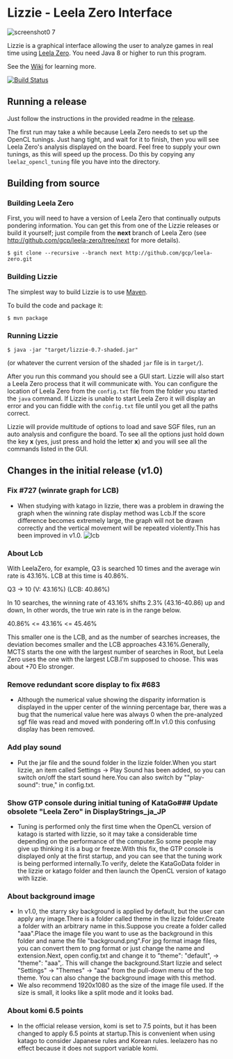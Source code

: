 # Lizzie - Leela Zero Interface
![screenshot0 7](https://user-images.githubusercontent.com/63999713/86693777-f0982280-c045-11ea-9b59-1e7b5292851a.jpg)

Lizzie is a graphical interface allowing the user to analyze games in
real time using [Leela Zero](https://github.com/gcp/leela-zero). You
need Java 8 or higher to run this program.

See the [Wiki](https://github.com/featurecat/lizzie/wiki) for learning more.

[![Build Status](https://travis-ci.org/featurecat/lizzie.svg?branch=master)](https://travis-ci.org/featurecat/lizzie?branch=master)


## Running a release

Just follow the instructions in the provided readme in the
[release](https://github.com/featurecat/lizzie/releases/tag/0.7.2).

The first run may take a while because Leela Zero needs to set up the
OpenCL tunings. Just hang tight, and wait for it to finish, then you
will see Leela Zero's analysis displayed on the board. Feel free to supply
your own tunings, as this will speed up the process. Do this by copying
any `leelaz_opencl_tuning` file you have into the directory.

## Building from source

### Building Leela Zero

First, you will need to have a version of Leela Zero that
continually outputs pondering information. You can get this from one
of the Lizzie releases or build it yourself; just compile from the **next**
branch of Leela Zero (see http://github.com/gcp/leela-zero/tree/next for more
details).

    $ git clone --recursive --branch next http://github.com/gcp/leela-zero.git

### Building Lizzie

The simplest way to build Lizzie is to use [Maven](https://maven.apache.org/).

To build the code and package it:

    $ mvn package

### Running Lizzie

    $ java -jar "target/lizzie-0.7-shaded.jar"

(or whatever the current version of the shaded `jar` file is in
`target/`).

After you run this command you should see a GUI start. Lizzie will also start a Leela Zero
process that it will communicate with. You can configure the location of Leela Zero from the
`config.txt` file from the folder you started the `java` command. If Lizzie is unable to start
Leela Zero it will display an error and you can fiddle with the `config.txt` file
until you get all the paths correct.

Lizzie will provide multitude of options to load and save SGF files, run an auto analysis and
configure the board. To see all the options just hold down the key **x** (yes, just press and hold
the letter **x**) and you will see all the commands listed in the GUI.

## Changes in the initial release (v1.0)

### Fix #727 (winrate graph for LCB)

* When studying with katago in lizzie, there was a problem in drawing the graph when the winning rate display method was Lcb.If the score difference becomes extremely large, the graph will not be drawn correctly and the vertical movement will be repeated violently.This has been improved in v1.0.
![lcb](https://user-images.githubusercontent.com/63999713/86690198-acefe980-c042-11ea-93d2-1158e97a53ca.jpg)

### About Lcb

With LeelaZero, for example, Q3 is searched 10 times and the average win rate is 43.16%.
LCB at this time is 40.86%.

Q3 -> 10 (V: 43.16%) (LCB: 40.86%)

In 10 searches, the winning rate of 43.16% shifts 2.3% (43.16-40.86) up and down,
In other words, the true win rate is in the range below.

40.86% <= 43.16% <= 45.46%

This smaller one is the LCB, and as the number of searches increases, the deviation becomes smaller and the LCB approaches 43.16%.Generally, MCTS starts the one with the largest number of searches in Root, but Leela Zero uses the one with the largest LCB.I'm supposed to choose. This was about +70 Elo stronger.

### Remove redundant score display to fix #683

* Although the numerical value showing the disparity information is displayed in the upper center of the winning percentage bar, there was a bug that the numerical value here was always 0 when the pre-analyzed sgf file was read and moved with pondering off.In v1.0 this confusing display has been removed.

### Add play sound

* Put the jar file and the sound folder in the lizzie folder.When you start lizzie, an item called Settings → Play Sound has been added, so you can switch on/off the start sound here.You can also switch by ""play-sound": true," in config.txt.

### Show GTP console during initial tuning of KataGo### Update obsolete "Leela Zero" in DisplayStrings_ja_JP

* Tuning is performed only the first time when the OpenCL version of katago is started with lizzie, so it may take a considerable time depending on the performance of the computer.So some people may give up thinking it is a bug or freeze.With this fix, the GTP console is displayed only at the first startup, and you can see that the tuning work is being performed internally.To verify, delete the KataGoData folder in the lizzie or katago folder and then launch the OpenCL version of katago with lizzie.

### About background image

* In v1.0, the starry sky background is applied by default, but the user can apply any image.There is a folder called theme in the lizzie folder.Create a folder with an arbitrary name in this.Suppose you create a folder called "aaa".Place the image file you want to use as the background in this folder and name the file "background.png".For jpg format image files, you can convert them to png format or just change the name and extension.Next, open config.txt and change it to "theme": "default", → "theme": "aaa",. This will change the background.Start lizzie and select "Settings" -> "Themes" -> "aaa" from the pull-down menu of the top theme. You can also change the background image with this method.
* We also recommend 1920x1080 as the size of the image file used. If the size is small, it looks like a split mode and it looks bad.

###  About komi 6.5 points

* In the official release version, komi is set to 7.5 points, but it has been changed to apply 6.5 points at startup.This is convenient when using katago to consider Japanese rules and Korean rules. leelazero has no effect because it does not support variable komi.


